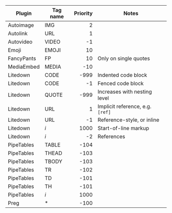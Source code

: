 Plugin     | Tag name | Priority | Notes
---------- | -------- | -------: | -----
Autoimage  | IMG      |        2 |
Autolink   | URL      |        1 |
Autovideo  | VIDEO    |       -1 |
Emoji      | EMOJI    |       10 |
FancyPants | FP       |       10 | Only on single quotes
MediaEmbed | MEDIA    |      -10 |
Litedown   | CODE     |     -999 | Indented code block
Litedown   | CODE     |       -1 | Fenced code block
Litedown   | QUOTE    |     -999 | Increases with nesting level
Litedown   | URL      |        1 | Implicit reference, e.g. `[ref]`
Litedown   | URL      |       -1 | Reference-style, or inline
Litedown   | *i*      |     1000 | Start-of-line markup
Litedown   | *i*      |       -2 | References
PipeTables | TABLE    |     -104 |
PipeTables | THEAD    |     -103 |
PipeTables | TBODY    |     -103 |
PipeTables | TR       |     -102 |
PipeTables | TD       |     -101 |
PipeTables | TH       |     -101 |
PipeTables | *i*      |     1000 |
Preg       | \*       |     -100 |